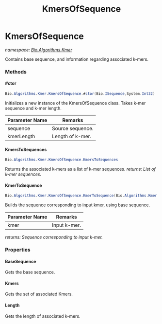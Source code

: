 ﻿---
title: KmersOfSequence
---

# KmersOfSequence
_namespace: [Bio.Algorithms.Kmer](N-Bio.Algorithms.Kmer.html)_

Contains base sequence, and information regarding associated k-mers.

### Methods

#### #ctor
```csharp
Bio.Algorithms.Kmer.KmersOfSequence.#ctor(Bio.ISequence,System.Int32)
```
Initializes a new instance of the KmersOfSequence class.
 Takes k-mer sequence and k-mer length.

|Parameter Name|Remarks|
|--------------|-------|
|sequence|Source sequence.|
|kmerLength|Length of k-mer.|


#### KmersToSequences
```csharp
Bio.Algorithms.Kmer.KmersOfSequence.KmersToSequences
```
Returns the associated k-mers as a list of k-mer sequences.
_returns: List of k-mer sequences._

#### KmerToSequence
```csharp
Bio.Algorithms.Kmer.KmersOfSequence.KmerToSequence(Bio.Algorithms.Kmer.KmersOfSequence.KmerPositions)
```
Builds the sequence corresponding to input kmer, 
 using base sequence.

|Parameter Name|Remarks|
|--------------|-------|
|kmer|Input k-mer.|

_returns: Sequence corresponding to input k-mer._



### Properties

#### BaseSequence
Gets the base sequence.
#### Kmers
Gets the set of associated Kmers.
#### Length
Gets the length of associated k-mers.

